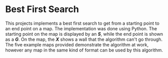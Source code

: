 # Best First Search
This projects implements a best first search to get from a starting point to an end point on a map. The implementation was done using Python. The starting point on the map is displayed by an **_S_**, while the end point is shown as a **_G_**. On the map, the **_X_** shows a wall that the algorithm can't go through. The five example maps provided demonstrate the algorithm at work, however any map in the same kind of format can be used by this algorithm. 
